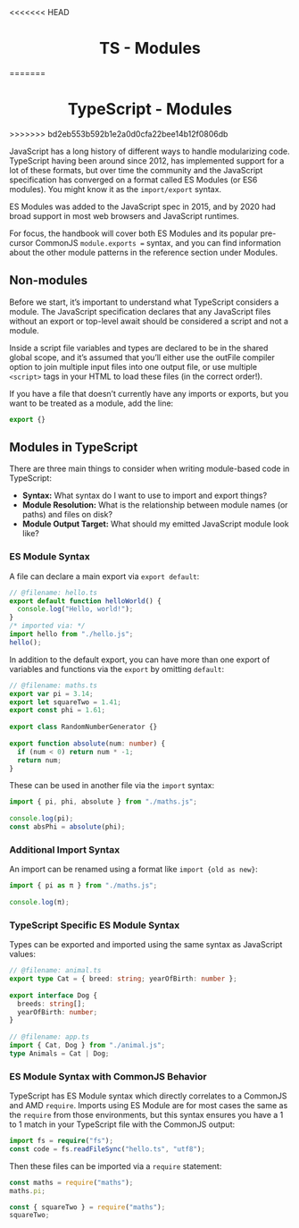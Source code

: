 <link rel="stylesheet" href="https://cdn.jsdelivr.net/npm/bootstrap-icons@1.5.0/font/bootstrap-icons.css">
<<<<<<< HEAD
<link rel="stylesheet" href="../../lib/doc_style.css">

<h1 style="text-align:center">TS - Modules</h1>
=======
<link rel="stylesheet" href="../source.css">

<h1 style="text-align:center">TypeScript - Modules</h1>
>>>>>>> bd2eb553b592b1e2a0d0cfa22bee14b12f0806db

JavaScript has a long history of different ways to handle modularizing code. TypeScript having been around since 2012, has implemented support for a lot of these formats, but over time the community and the JavaScript specification has converged on a format called ES Modules (or ES6 modules). You might know it as the `import/export` syntax.

ES Modules was added to the JavaScript spec in 2015, and by 2020 had broad support in most web browsers and JavaScript runtimes.

For focus, the handbook will cover both ES Modules and its popular pre-cursor CommonJS `module.exports =` syntax, and you can find information about the other module patterns in the reference section under Modules.

## Non-modules
Before we start, it’s important to understand what TypeScript considers a module. The JavaScript specification declares that any JavaScript files without an export or top-level await should be considered a script and not a module.

Inside a script file variables and types are declared to be in the shared global scope, and it’s assumed that you’ll either use the outFile compiler option to join multiple input files into one output file, or use multiple `<script>` tags in your HTML to load these files (in the correct order!).

If you have a file that doesn’t currently have any imports or exports, but you want to be treated as a module, add the line:
```ts
export {}
```

## Modules in TypeScript
There are three main things to consider when writing module-based code in TypeScript:
* **Syntax:** What syntax do I want to use to import and export things?
* **Module Resolution:** What is the relationship between module names (or paths) and files on disk?
* **Module Output Target:** What should my emitted JavaScript module look like?

### ES Module Syntax
A file can declare a main export via `export default`:
```ts
// @filename: hello.ts
export default function helloWorld() {
  console.log("Hello, world!");
}
/* imported via: */
import hello from "./hello.js";
hello();
```

In addition to the default export, you can have more than one export of variables and functions via the `export` by omitting `default`:
```ts
// @filename: maths.ts
export var pi = 3.14;
export let squareTwo = 1.41;
export const phi = 1.61;
 
export class RandomNumberGenerator {}
 
export function absolute(num: number) {
  if (num < 0) return num * -1;
  return num;
}
```
These can be used in another file via the `import` syntax:
```ts
import { pi, phi, absolute } from "./maths.js";
 
console.log(pi);
const absPhi = absolute(phi);
```

### Additional Import Syntax
An import can be renamed using a format like `import {old as new}`:
```ts
import { pi as π } from "./maths.js";
 
console.log(π);
```

### TypeScript Specific ES Module Syntax
Types can be exported and imported using the same syntax as JavaScript values:
```ts
// @filename: animal.ts
export type Cat = { breed: string; yearOfBirth: number };
 
export interface Dog {
  breeds: string[];
  yearOfBirth: number;
}
 
// @filename: app.ts
import { Cat, Dog } from "./animal.js";
type Animals = Cat | Dog;
```

### ES Module Syntax with CommonJS Behavior
TypeScript has ES Module syntax which directly correlates to a CommonJS and AMD `require`. Imports using ES Module are for most cases the same as the `require` from those environments, but this syntax ensures you have a 1 to 1 match in your TypeScript file with the CommonJS output:
```ts
import fs = require("fs");
const code = fs.readFileSync("hello.ts", "utf8");
```
Then these files can be imported via a `require` statement:
```ts
const maths = require("maths");
maths.pi;

const { squareTwo } = require("maths");
squareTwo;
```









